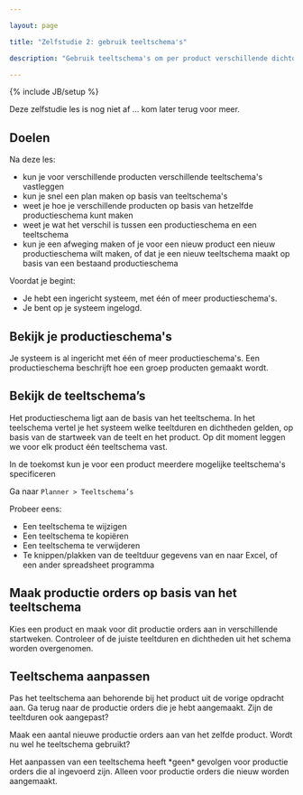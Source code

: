 ```yaml
---

layout: page

title: "Zelfstudie 2: gebruik teeltschema's"

description: "Gebruik teeltschema's om per product verschillende dichtdeden en teeltduren te gebruiken."

---
```


{% include JB/setup %}


<div class="alert">
Deze zelfstudie les is nog niet af ... kom later terug voor meer.
</div>

## Doelen

Na deze les:

 * kun je voor verschillende producten verschillende teeltschema's vastleggen
 * kun je snel een plan maken op basis van teeltschema's
 * weet je hoe je verschillende producten op basis van hetzelfde productieschema kunt maken
 * weet je wat het verschil is tussen een productieschema en een teeltschema
 * kun je een afweging maken of je voor een nieuw product een nieuw productieschema wilt maken, of dat je een nieuw teeltschema maakt op basis van een bestaand productieschema

<div class="alert alert-info">
  Voordat je begint:
  <ul>
      <li>Je hebt een ingericht systeem, met één of meer productieschema's.</li>
      <li>Je bent op je systeem ingelogd.</li>
   </ul>
</div> 

## Bekijk je productieschema's

Je systeem is al ingericht met één of meer productieschema's.
Een productieschema beschrijft hoe een groep producten gemaakt wordt.

## Bekijk de teeltschema’s

Het productieschema ligt aan de basis van het teeltschema. 
In het teelschema vertel je het systeem welke teeltduren en dichtheden gelden, op basis van de startweek van de teelt en het product. 
Op dit moment leggen we voor elk product één teeltschema vast.

<div class="info">
In de toekomst kun je voor een product meerdere mogelijke teeltschema's specificeren
</div>

Ga naar `Planner > Teeltschema’s`

Probeer eens:

 * Een teeltschema te wijzigen
 * Een teeltschema te kopiëren
 * Een teeltschema te verwijderen
 * Te knippen/plakken van de teeltduur gegevens van en naar Excel, of een ander spreadsheet programma

## Maak productie orders op basis van het teeltschema

Kies een product en maak voor dit productie orders aan in verschillende startweken.
Controleer of de juiste teeltduren en dichtheden uit het schema worden overgenomen.

## Teeltschema aanpassen

Pas het teeltschema aan behorende bij het product uit de vorige opdracht aan. Ga terug naar de productie orders die je hebt aangemaakt. Zijn de teeltduren ook aangepast?

Maak een aantal nieuwe productie orders aan van het zelfde product. Wordt nu wel he teeltschema gebruikt?

<div class="warn">
Het aanpassen van een teeltschema heeft *geen* gevolgen voor productie orders die al ingevoerd zijn. Alleen voor productie orders die nieuw worden aangemaakt.
</div> 

